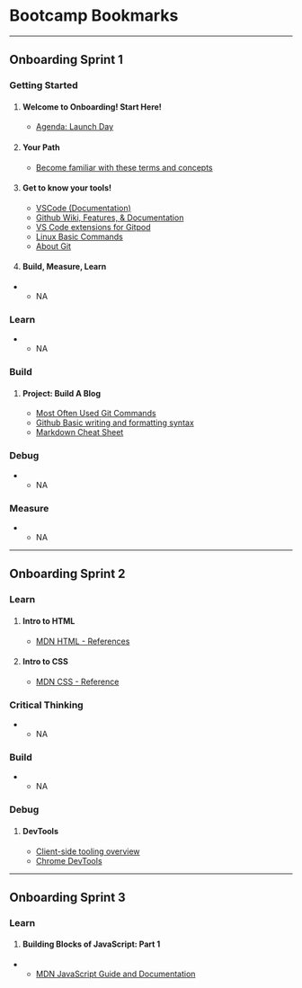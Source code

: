# Bootcamp Bookmarks
---
## Onboarding Sprint 1
### Getting Started
1. #### Welcome to Onboarding! Start Here!
    - [Agenda: Launch Day](https://docs.google.com/presentation/d/1ovHT6Sv3IZ8vQy6UWdm8IrD7Gzi8iP36Psf-SFL5qmk/edit#slide=id.g10f23eb1b4b_0_111)
2. #### Your Path
    - [Become familiar with these terms and concepts](https://docs.google.com/presentation/d/1ii_ibxf_Votd3twMH_gD-PxweVSdvXd-hxYfzRghvwI/edit#slide=id.g145c55e55a5_0_12)
3. #### Get to know your tools!
    - [VSCode (Documentation)](https://code.visualstudio.com/docs)
    - [Github Wiki, Features, & Documentation](https://docs.google.com/presentation/d/18NXQQm87ywGrHoMl9js3nbc27sFsGJiNIpURz-_iQVs/edit#slide=id.g10fb189d49e_4_30)
    - [VS Code extensions for Gitpod](https://www.gitpod.io/docs/ides-and-editors/vscode-extensions)
    - [Linux Basic Commands](https://drive.google.com/file/d/1C-mJ5zuANXzkxJ5v8rVf6ZunXLMt2rtI/view)
    - [About Git](https://docs.github.com/en/get-started/using-git/about-git)
4. #### Build, Measure, Learn
- - NA
### Learn
- - NA
### Build
1. #### Project: Build A Blog
    - [Most Often Used Git Commands](https://drive.google.com/file/d/12H7onQP-fQxx8g5M7vRYR6iDdQNY3VBf/view)
    - [Github Basic writing and formatting syntax](https://docs.github.com/en/get-started/writing-on-github/getting-started-with-writing-and-formatting-on-github/basic-writing-and-formatting-syntax)
    - [Markdown Cheat Sheet](https://drive.google.com/file/d/13hyDcwxhmx_Yzhkdqs985BA5KhXcUY7c/view)

### Debug
- - NA

### Measure
- - NA

---

## Onboarding Sprint 2

### Learn
1. #### Intro to HTML
    - [MDN HTML - References](https://developer.mozilla.org/en-US/docs/Web/HTML/Reference)
2. #### Intro to CSS
    - [MDN CSS - Reference](https://developer.mozilla.org/en-US/docs/Web/CSS)

### Critical Thinking
- - NA

### Build
- - NA

### Debug

1. #### DevTools
    - [Client-side tooling overview](https://developer.mozilla.org/en-US/docs/Learn/Tools_and_testing/Understanding_client-side_tools/Overview)
    - [Chrome DevTools](https://developer.chrome.com/docs/devtools/)
   
---

## Onboarding Sprint 3
### Learn
1. #### Building Blocks of JavaScript: Part 1
- - [ MDN JavaScript Guide and Documentation](https://developer.mozilla.org/en-US/docs/Learn/JavaScript)



























